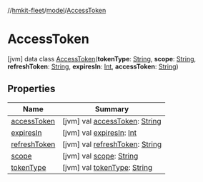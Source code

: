 //[hmkit-fleet](../../../index.md)/[model](../index.md)/[AccessToken](index.md)



# AccessToken  
 [jvm] data class [AccessToken](index.md)(**tokenType**: [String](https://kotlinlang.org/api/latest/jvm/stdlib/kotlin/-string/index.html), **scope**: [String](https://kotlinlang.org/api/latest/jvm/stdlib/kotlin/-string/index.html), **refreshToken**: [String](https://kotlinlang.org/api/latest/jvm/stdlib/kotlin/-string/index.html), **expiresIn**: [Int](https://kotlinlang.org/api/latest/jvm/stdlib/kotlin/-int/index.html), **accessToken**: [String](https://kotlinlang.org/api/latest/jvm/stdlib/kotlin/-string/index.html))   


## Properties  
  
|  Name |  Summary | 
|---|---|
| <a name="model/AccessToken/accessToken/#/PointingToDeclaration/"></a>[accessToken](access-token.md)| <a name="model/AccessToken/accessToken/#/PointingToDeclaration/"></a> [jvm] val [accessToken](access-token.md): [String](https://kotlinlang.org/api/latest/jvm/stdlib/kotlin/-string/index.html)   <br>|
| <a name="model/AccessToken/expiresIn/#/PointingToDeclaration/"></a>[expiresIn](expires-in.md)| <a name="model/AccessToken/expiresIn/#/PointingToDeclaration/"></a> [jvm] val [expiresIn](expires-in.md): [Int](https://kotlinlang.org/api/latest/jvm/stdlib/kotlin/-int/index.html)   <br>|
| <a name="model/AccessToken/refreshToken/#/PointingToDeclaration/"></a>[refreshToken](refresh-token.md)| <a name="model/AccessToken/refreshToken/#/PointingToDeclaration/"></a> [jvm] val [refreshToken](refresh-token.md): [String](https://kotlinlang.org/api/latest/jvm/stdlib/kotlin/-string/index.html)   <br>|
| <a name="model/AccessToken/scope/#/PointingToDeclaration/"></a>[scope](scope.md)| <a name="model/AccessToken/scope/#/PointingToDeclaration/"></a> [jvm] val [scope](scope.md): [String](https://kotlinlang.org/api/latest/jvm/stdlib/kotlin/-string/index.html)   <br>|
| <a name="model/AccessToken/tokenType/#/PointingToDeclaration/"></a>[tokenType](token-type.md)| <a name="model/AccessToken/tokenType/#/PointingToDeclaration/"></a> [jvm] val [tokenType](token-type.md): [String](https://kotlinlang.org/api/latest/jvm/stdlib/kotlin/-string/index.html)   <br>|

